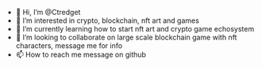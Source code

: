 - 👋 Hi, I’m @Ctredget
- 👀 I’m interested in crypto, blockchain, nft art and games
- 🌱 I’m currently learning how to start nft art and crypto game echosystem
- 💞️ I’m looking to collaborate on large scale blockchain game with nft characters, message me for info
- 📫 How to reach me message on github

<!---
Ctredget/Ctredget is a ✨ special ✨ repository because its `README.md` (this file) appears on your GitHub profile.
You can click the Preview link to take a look at your changes.
--->
